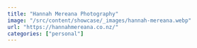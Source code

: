```yaml
---
title: "Hannah Mereana Photography"
image: "/src/content/showcase/_images/hannah-mereana.webp"
url: "https://hannahmereana.co.nz/"
categories: ["personal"]
---
```


